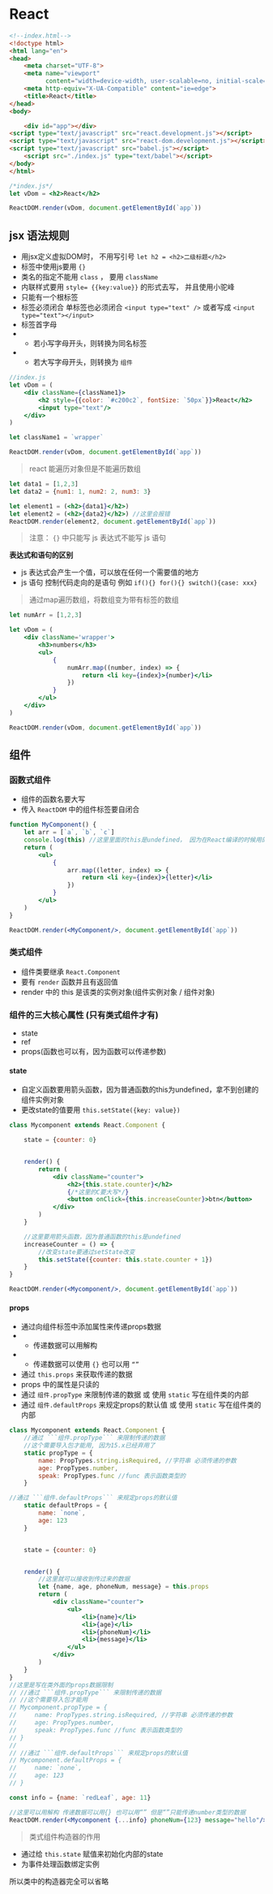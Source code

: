 # React

```html
<!--index.html-->
<!doctype html>
<html lang="en">
<head>
    <meta charset="UTF-8">
    <meta name="viewport"
          content="width=device-width, user-scalable=no, initial-scale=1.0, maximum-scale=1.0, minimum-scale=1.0">
    <meta http-equiv="X-UA-Compatible" content="ie=edge">
    <title>React</title>
</head>
<body>

    <div id="app"></div>
<script type="text/javascript" src="react.development.js"></script>
<script type="text/javascript" src="react-dom.development.js"></script>
<script type="text/javascript" src="babel.js"></script>
    <script src="./index.js" type="text/babel"></script>
</body>
</html>
```

```jsx
/*index.js*/
let vDom = <h2>React</h2>

ReactDOM.render(vDom, document.getElementById(`app`))
```

## jsx 语法规则

- 用jsx定义虚拟DOM时， 不用写引号 ```let h2 = <h2>二级标题</h2>```
- 标签中使用js要用 ```{}```
- 类名的指定不能用 ```class``` ， 要用 ```className```
- 内联样式要用 ```style= {{key:value}}``` 的形式去写， 并且使用小驼峰
- 只能有一个根标签
- 标签必须闭合 单标签也必须闭合 ```<input type="text" />``` 或者写成  ```<input type="text"></input>```
- 标签首字母
- - 若小写字母开头，则转换为同名标签
- - 若大写字母开头，则转换为 ```组件```

```jsx
//index.js
let vDom = (
    <div className={className1}>
        <h2 style={{color: `#c200c2`, fontSize: `50px`}}>React</h2>
        <input type="text"/>
    </div>
)

let className1 = `wrapper`

ReactDOM.render(vDom, document.getElementById(`app`))
```

> react 能遍历对象但是不能遍历数组

```jsx
let data1 = [1,2,3]
let data2 = {num1: 1, num2: 2, num3: 3}

let element1 = (<h2>{data1}</h2>)
let element2 = (<h2>{data2}</h2>) //这里会报错
ReactDOM.render(element2, document.getElementById(`app`))
```

> 注意： ```{}``` 中只能写 js 表达式不能写 js 语句

**表达式和语句的区别**

- js 表达式会产生一个值，可以放在任何一个需要值的地方
- js 语句 控制代码走向的是语句 例如 ```if(){} for(){} switch(){case: xxx} ```

> 通过map遍历数组，将数组变为带有标签的数组

```jsx
let numArr = [1,2,3]

let vDom = (
    <div className='wrapper'>
        <h3>numbers</h3>
        <ul>
            {
                numArr.map((number, index) => {
                    return <li key={index}>{number}</li>
                })
            }
        </ul>
    </div>
)

ReactDOM.render(vDom, document.getElementById(`app`))
```

## 组件

### 函数式组件

- 组件的函数名要大写
- 传入 ```ReactDOM``` 中的组件标签要自闭合

```jsx
function MyComponent() {
    let arr = [`a`, `b`, `c`]
    console.log(this) //这里里面的this是undefined， 因为在React编译的时候用的是严格模式
    return (
        <ul>
            {
                arr.map((letter, index) => {
                    return <li key={index}>{letter}</li>
                })
            }
        </ul>
    )
}

ReactDOM.render(<MyComponent/>, document.getElementById(`app`))
```

### 类式组件

- 组件类要继承 ```React.Component```
- 要有 ```render``` 函数并且有返回值
- render 中的 this 是该类的实例对象(组件实例对象 / 组件对象)


### 组件的三大核心属性 (只有类式组件才有)

- state
- ref
- props(函数也可以有，因为函数可以传递参数)

#### state

- 自定义函数要用箭头函数，因为普通函数的this为undefined，拿不到创建的组件实例对象
- 更改state的值要用 ```this.setState({key: value})```

```jsx
class Mycomponent extends React.Component {

    state = {counter: 0}


    render() {
        return (
            <div className="counter">
                <h2>{this.state.counter}</h2>
                {/*这里的C要大写*/}
                <button onClick={this.increaseCounter}>btn</button>
            </div>
        )
    }

    //这里要用箭头函数，因为普通函数的this是undefined
    increaseCounter = () => {
        //改变state要通过setState改变
        this.setState({counter: this.state.counter + 1})
    }
}

ReactDOM.render(<Mycomponent/>, document.getElementById(`app`))
```

#### props

- 通过向组件标签中添加属性来传递props数据
- - 传递数据可以用解构
- - 传递数据可以使用 ```{}``` 也可以用 ```“”```
- 通过 ```this.props``` 来获取传递的数据
- props 中的属性是只读的
- 通过 ```组件.propType``` 来限制传递的数据 或 使用 ```static``` 写在组件类的内部
- 通过 ```组件.defaultProps``` 来规定props的默认值 或 使用 ```static``` 写在组件类的内部

```jsx
class Mycomponent extends React.Component {
    //通过 ```组件.propType``` 来限制传递的数据
    //这个需要导入包才能用, 因为15.x已经弃用了
    static propType = {
        name: PropTypes.string.isRequired, //字符串 必须传递的参数
        age: PropTypes.number,
        speak: PropTypes.func //func 表示函数类型的
    }

//通过 ```组件.defaultProps``` 来规定props的默认值
    static defaultProps = {
        name: `none`,
        age: 123
    }


    state = {counter: 0}


    render() {
        //这里就可以接收到传过来的数据
        let {name, age, phoneNum, message} = this.props
        return (
            <div className="counter">
                <ul>
                    <li>{name}</li>
                    <li>{age}</li>
                    <li>{phoneNum}</li>
                    <li>{message}</li>
                </ul>
            </div>
        )
    }
}
//这里是写在类外面的props数据限制
// //通过 ```组件.propType``` 来限制传递的数据
// //这个需要导入包才能用
// Mycomponent.propType = {
//     name: PropTypes.string.isRequired, //字符串 必须传递的参数
//     age: PropTypes.number,
//     speak: PropTypes.func //func 表示函数类型的
// }
//
// //通过 ```组件.defaultProps``` 来规定props的默认值
// Mycomponent.defaultProps = {
//     name: `none`,
//     age: 123
// }

const info = {name: `redLeaf`, age: 11}

//这里可以用解构 传递数据可以用{} 也可以用“” 但是“”只能传递number类型的数据
ReactDOM.render(<Mycomponent {...info} phoneNum={123} message="hello"/>, document.getElementById(`app`))
```

> 类式组件构造器的作用

- 通过给 ```this.state``` 赋值来初始化内部的state
- 为事件处理函数绑定实例

所以类中的构造器完全可以省略


















